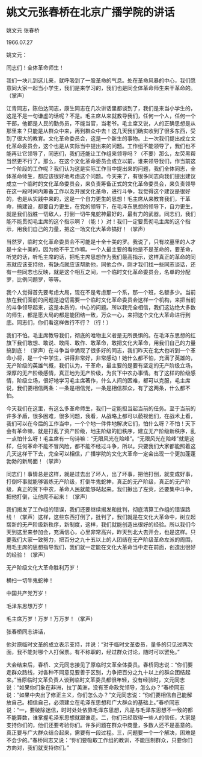 # 姚文元张春桥在北京广播学院的讲话

姚文元 张春桥

1966.07.27

姚文元：

同志们！全体革命师生！

我们一块儿到这儿来，就呼吸到了一股革命的气息。处在革命风暴的中心，我们愿意同大家一起当小学生，我们是来学习的，我们也是同全体革命师生来干革命的。（掌声）

江青同志，陈伯达同志，康生同志在几次讲话里都谈到了，我们是来当小学生的，这是不是一句谦虚的话呢？不是。毛主席从来就教导我们，任何一个人，任何一个干部，他都是人民的勤务员，不能当官，当老爷。毛主席又说，人的正确思想是从那里来？只能是从群众中来，再到群众中去！这几天我们确实收到了很多东西，受到了很大的教育。文化革命委员会，这是一个新生的事物。上一次我们提出成立文化革命委员会，这个也是从实际当中提出来的问题。工作组不能领导了，我们也不能再让它领导了，同志们，我们还能让工作组来领导吗？（不要）那么，左荧黑帮当然更不行了。那么，在这个文化革命委员会成立以前，谁来领导我们，作当前这一个阶段的工作呢？我们认为这是实际工作当中提出来的问题，我们全体同志，全体革命师生，都应该很好地考虑这个问题。今天来了，有很多同志向我们提出建议成立一个临时的文化革命委员会，来负责筹备正式的文化革命委员会，来负责领导在这一段时间内筹备工作以及开展文化革命，进行斗争，我觉得这个建议是很好的，也是从实践中来的，这是一个自力更生的思想！毛主席从来教育我们，干革命，搞建设，都要自力更生，在党的领导下，在毛泽东思想的领导下，自力更生，就是我们战胜一切敌人，打倒一切牛鬼蛇神最好的，最有力的武器。同志们，我们能不能贯彻毛主席的这个指示啊？（能！）对！我们一定要贯彻毛主席的这个指示，用我们自己的力量，把这一场文化大革命搞好！（掌声）

当然罗，临时文化革命委员会不可能是十全十美的罗。我说了，只有坟墓里的人才是十全十美的，因为他不干工作嘛。一个人最主要的看他是不是革命的，要革命，听党的话，听毛主席的话，把毛主席思想作为我们最高指示，这样真正的革命的同志就应该支持他，有缺点就应该帮助他，同他合作，刚才我们找一些同志谈话，还有一些同志也反映，就是这个相互之间，一个临时文化革命委员会，名单的分配罗，比例问题罗，等等。

我个人觉得首先要考虑大局，现在不是考虑那一个系，那一个班，名额多少。当前放在我们面前的问题是迫切需要一个临时文化革命委员会这样一个机构，来把当前的斗争领导起来，这是本质的，中心的问题。所以我完全相信，我们这边绝大多数的师生，都是愿大局的都是能团结一致，万众一心，来把这个文化大革命进行到底。同志们，你们看这样做行不行？（行！）

我们不怕。毛主席教导我们，彻底的唯物主义者是无所畏惧的。在毛泽东思想的红旗下我们敢想、敢说、敢闯、敢作、敢革命，敢把文化大革命，用我们自己的力量搞到底！（掌声）在斗争当中涌现了很多好的同志，我们昨天在北大也听到一个革命小将，是一个中学生，讲得非常好，非常感动！她什么都不怕，充满了英雄的，无产阶级的英雄气概，我们认为，干革命，最主要的是要有坚定的无产阶级立场，深厚的无产阶级感情，真正地为无产阶级，为贫下中农办事情。有了这样的阶级感情，阶级立场，很好地学习毛主席著作，什么人间的困难，都可以克服，毛主席说，我们要相信两条：一条是相信党，一条是相信群众，有了这两条，什么都不怕。

今天我们在这里，有这么多革命师生，我们一定能担当起当前的任务。至于当前的许多矛盾，很多困难，很多问题，我看，从战略上都可以藐视他们，在战术上看，我们可以在今后的工作当中，一个个地一件件地解决它们，怕什么呀？不怕！天下会有革命嘛，就是打乱了资产阶级，地主阶级的旧秩序，建立无产阶级新秩序，乱一点怕什么呀！毛主席有一句诗嘛：“无限风光在险峰”。“无限风光在险峰”就是这样，任何革命不能不冒风险，都不能不经过斗争，所以。只要我们大家都能照着这几天这样干下去，完全可以相信，广播学院的文化大革命一定会出现一个更加蓬蓬勃勃的新局面！（掌声）

同志们！事情总是这样，就是过去出了坏人，出了坏事，把他打倒，就变成好事，打倒坏事就能够锻炼无产阶级，打倒牛鬼蛇神，真正的无产阶级，真正的无产阶级，真正的贫下中农，革命人民就能够站起来。我们揪出了左荧，还要集中斗争，把他打倒，让他爬不起来！（掌声）

我们揭发了工作组的错误，我们还要继续揭发和批判，彻底清算工作组的错误路线！（掌声）这样，这些东西打倒了，批判了，我们就是在文化大革命中，树立起崭新的无产阶级新秩序，新制度，这样，我们就能创造出很好的经验。所以我们今天到这里来参加会，充满信心，心里非常高兴，昨天到北大去开会，也是这样。只要我们大家一致努力，把百分之九十五以上的人团结在无产阶级革命左派的周围，用毛主席的思想指导我们，我们就一定能在文化大革命当中走在前面，创造出很好的经验！（掌声）

无产阶级文化大革命胜利万岁！

横扫一切牛鬼蛇神！

中国共产党万岁！

毛泽东思想万岁！

毛主席万岁！万岁！万万岁！（掌声）

张春桥同志讲话，

他对原临时文革的成立表示支持，并说：“对于临时文革委员，量多的只见过两次面，我不能对哪个人打保票。有不称职的，经过群众讨论，随时可以罢免。”

大会结束后，春桥、文元同志接见了原临时文革全体委员。春桥同志说：“你们要走群众路线，对各种不同意见要善于区别，力争把百分之九十以上的群众团结起来。”当原临时文革负责人谈到临时文革委员都很年轻，没有经验时，文元同志说：“如果你们象在非洲，拉丁美洲，没有革命政党领导，怎么办？”春桥同志说：“如果中央出了修正主义，你们怎么办？”文元同志说：“你们要相信自己能解放自己。相信自己，必须建立在毛泽东思想和广大群众的基础上。”春桥同志说：“一，要破除迷信，时时处处依靠毛泽东思想，凡是与毛泽东思想不一致的都不能算数，谁掌握毛泽东思想就跟谁走。二，你们已经取得一些人的信任，大家是支持你们的，他们还要考验你们。许多问题在群众中商量，多数人还不是恶意的。真正要与广大群众结合起来，需要有一段过程。三，问题要一个一个解决，困难是不会少的。”春桥同志又说：“你们要吸取工作组的教训，不能压制群众，只要你们方向对，我们就支持你们。”